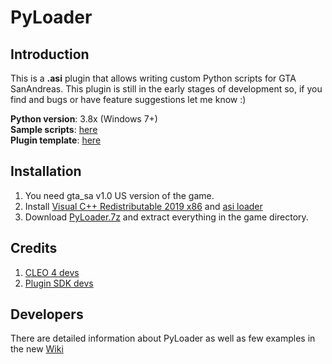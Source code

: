 # PyLoader

## Introduction

This is a **.asi** plugin that allows writing custom Python scripts for GTA SanAndreas. This plugin is still in the early stages of development so, if you find and bugs or have feature suggestions let me know :\) 

**Python version**: 3.8x \(Windows 7+\)  
**Sample scripts**: [here](https://github.com/user-grinch/PyLoaderSA/tree/master/examples)  
**Plugin template**: [here](https://github.com/user-grinch/PyLoaderSA/tree/plugin-template)  

## Installation

1. You need gta_sa v1.0 US version of the game.
2. Install [Visual C++ Redistributable 2019 x86](https://aka.ms/vs/16/release/vc_redist.x86.exe) and [asi loader](https://www.gtagarage.com/mods/show.php?id=21709)
3. Download [PyLoader.7z](https://github.com/user-grinch/PyLoaderSA/releases) and extract everything in the game directory.

## Credits

1. [CLEO 4 devs](https://github.com/cleolibrary/CLEO4)
2. [Plugin SDK devs](https://github.com/DK22Pac/plugin-sdk)


## Developers

There are detailed information about PyLoader as well as few examples in the new [Wiki](https://github.com/user-grinch/PyLoaderSA/wiki/)

